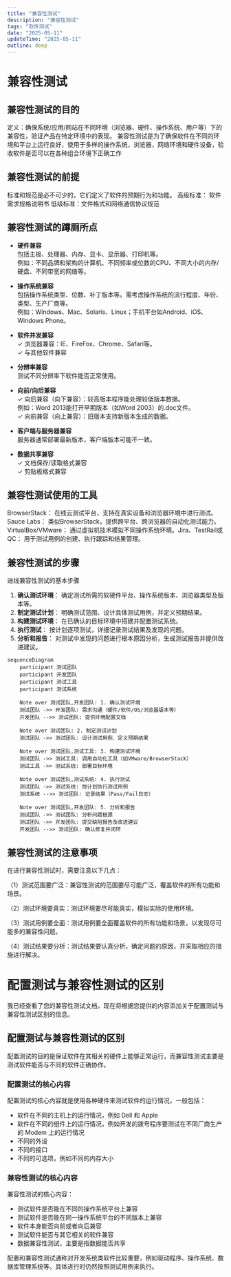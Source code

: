 ```yaml
---
title: "兼容性测试"
description: "兼容性测试"
tags: "软件测试"
date: "2025-05-11"
updateTime: "2025-05-11"
outline: deep
---
```

# 兼容性测试

## 兼容性测试的目的
定义：确保系统/应用/网站在不同环境（浏览器、硬件、操作系统、用户等）下的兼容性，验证产品在特定环境中的表现。
兼容性测试是为了确保软件在不同的环境和平台上运行良好，使用于多样的操作系统，浏览器，网络环境和硬件设备，验收软件是否可以在各种组合环境下正确工作

## 兼容性测试的前提
标准和规范是必不可少的，它们定义了软件的预期行为和功能。
高级标准： 软件需求规格说明书
低级标准：文件格式和网络通信协议规范

## 兼容性测试的蹲厕所点
- **硬件兼容**  
  包括主板、处理器、内存、显卡、显示器、打印机等。  
  例如：不同品牌和架构的计算机、不同频率或位数的CPU、不同大小的内存/硬盘、不同带宽的网络等。

- **操作系统兼容**  
  包括操作系统类型、位数、补丁版本等。需考虑操作系统的流行程度、年份、类型、生产厂商等。  
  例如：Windows、Mac、Solaris、Linux；手机平台如Android、iOS、Windows Phone。

- **软件并发兼容**  
  ✓ 浏览器兼容：IE、FireFox、Chrome、Safari等。  
  ✓ 与其他软件兼容  

- **分辨率兼容**  
  测试不同分辨率下软件能否正常使用。

- **向前/向后兼容**  
  ✓ 向后兼容（向下兼容）：较高版本程序能处理较低版本数据。  
  例如：Word 2013能打开早期版本（如Word 2003）的.doc文件。  
  ✓ 向前兼容（向上兼容）：旧版本支持新版本生成的数据。

- **客户端与服务器兼容**  
  服务器通常部署最新版本，客户端版本可能不一致。

- **数据共享兼容**  
  ✓ 文档保存/读取格式兼容  
  ✓ 剪贴板格式兼容  

## 兼容性测试使用的工具

​BrowserStack​：
在线云测试平台，支持在真实设备和浏览器环境中进行测试。
​Sauce Labs​：
类似BrowserStack，提供跨平台、跨浏览器的自动化测试能力。
​VirtualBox/VMware​：
通过虚拟机技术模拟不同操作系统环境。
​Jira、TestRail或QC​：
用于测试用例的创建、执行跟踪和结果管理。

## 兼容性测试的步骤
进线兼容性测试的基本步骤

1. **确认测试环境**：
   确定测试所需的软硬件平台、操作系统版本、浏览器类型及版本等。
2. **制定测试计划**：
   明确测试范围、设计具体测试用例，并定义预期结果。
3. **构建测试环境**：
   在已确认的目标环境中搭建并配置测试系统。
4. **执行测试**：
   按计划逐项测试，详细记录测试结果及发现的问题。
5. **分析和报告**：
   对测试中发现的问题进行根本原因分析，生成测试报告并提供改进建议。

```mermaid
sequenceDiagram
    participant 测试团队
    participant 开发团队
    participant 测试工具
    participant 测试系统

    Note over 测试团队,开发团队: 1. 确认测试环境
    测试团队 ->> 开发团队: 需求沟通（硬件/软件/OS/浏览器版本等）
    开发团队 -->> 测试团队: 提供环境配置文档

    Note over 测试团队: 2. 制定测试计划
    测试团队 ->> 测试团队: 设计测试用例、定义预期结果

    Note over 测试团队,测试工具: 3. 构建测试环境
    测试团队 ->> 测试工具: 调用自动化工具（如VMware/BrowserStack）
    测试工具 ->> 测试系统: 部署目标环境

    Note over 测试团队,测试系统: 4. 执行测试
    测试团队 ->> 测试系统: 按计划执行测试用例
    测试系统 -->> 测试团队: 记录结果（Pass/Fail日志）

    Note over 测试团队,开发团队: 5. 分析和报告
    测试团队 ->> 测试团队: 分析问题根源
    测试团队 ->> 开发团队: 提交缺陷报告及改进建议
    开发团队 -->> 测试团队: 确认修复并闭环
```

## 兼容性测试的注意事项
在进行兼容性测试时，需要注意以下几点：

（1）测试范围要广泛：兼容性测试的范围要尽可能广泛，覆盖软件的所有功能和场景。

（2）测试环境要真实：测试环境要尽可能真实，模拟实际的使用环境。

（3）测试用例要全面：测试用例要全面覆盖软件的所有功能和场景，以发现尽可能多的兼容性问题。

（4）测试结果要分析：测试结果要认真分析，确定问题的原因，并采取相应的措施进行解决。





          
# 配置测试与兼容性测试的区别

我已经查看了您的兼容性测试文档，现在将根据您提供的内容添加关于配置测试与兼容性测试区别的信息。

## 配置测试与兼容性测试的区别

配置测试的目的是保证软件在其相关的硬件上能够正常运行，而兼容性测试主要是测试软件能否与不同的软件正确协作。

### 配置测试的核心内容

配置测试的核心内容就是使用各种硬件来测试软件的运行情况，一般包括：

- 软件在不同的主机上的运行情况，例如 Dell 和 Apple
- 软件在不同的组件上的运行情况，例如开发的拨号程序要测试在不同厂商生产的 Modem 上的运行情况
- 不同的外设
- 不同的接口
- 不同的可选项，例如不同的内存大小

### 兼容性测试的核心内容

兼容性测试的核心内容：

- 测试软件是否能在不同的操作系统平台上兼容
- 测试软件是否能在同一操作系统平台的不同版本上兼容
- 软件本身能否向前或者向后兼容
- 测试软件能否与其它相关的软件兼容
- 数据兼容性测试，主要是指数据能否共享

配置和兼容性测试通称对开发系统类软件比较重要，例如驱动程序、操作系统、数据库管理系统等。具体进行时仍然按照测试用例来执行。

